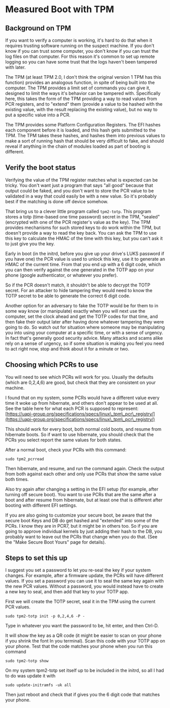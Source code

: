 # Measured Boot with TPM

## Background on TPM

If you want to verify a computer is working, it's hard to do that when it requires trusting software running on the suspect machine.  If you don't know if you can trust some computer, you don't know if you can trust the log files on that computer.  For this reason it's common to set up remote logging so you can have some trust that the logs haven't been tampered with later. &#x20;

The TPM (at least TPM 2.0, I don't think the original version 1 TPM has this function) provides an analogous function, in spite of being built into the computer.  The TPM provides a limit set of commands you can give it, designed to limit the ways it's behavior can be tampered with.  Specifically here, this takes the form of the TPM providing a way to read values from PCR registers, and to "extend" them (provide a value to be hashed with the existing value, with the result replacing the existing value), but no way to put a specific value into a PCR. &#x20;

The TPM provides some Platform Configuration Registers.  The EFI hashes each component before it is loaded, and this hash gets submitted to the TPM.  The TPM takes these hashes, and hashes them into previous values to make a sort of running hash that should be very difficult to fake, and should reveal if anything in the chain of modules loaded as part of booting is different. &#x20;

## Verify the boot status

Verifying the value of the TPM register matches what is expected can be tricky. You don't want just a program that says "all good" because that output could be faked, and you don't want to store the PCR value to be validated in a way that could easily be with a new value. So it's probably best if the matching is done off device somehow.

That bring us to a clever little program called `tpm2-totp`. This program stores a totp (time-based one time password) secret in the TPM, "sealed" (encrypted with one of the PCR register's value as the key). The TPM provides mechanisms for such stored keys to do work within the TPM, but doesn't provide a way to read the key back. You can ask the TPM to use this key to calculate the HMAC of the time with this key, but you can't ask it to just give you the key. &#x20;

Early in boot (in the initrd, before you give up your drive's LUKS password if you have one) the PCR value is used to unlock this key, use it to generate an HMAC of the current time.  From that you end up with a 6 digit code, which you can then verify against the one generated in the TOTP app on your phone (google authenticator, or whatever you prefer).&#x20;

So if the PCR doesn't match, it shouldn't be able to decrypt the TOTP secret. For an attacker to hide tampering they would need to know the TOTP secret to be able to generate the correct 6 digit code. &#x20;

Another option for an adversary to fake the TOTP would be for them to in some way know (or manipulate) exactly when you will next use the computer, set the clock ahead and get the TOTP codes for that time, and then fake their output later after having done whatever tampering they were going to do.  So watch out for situation where someone may be manipulating you into using your computer at a specific time, or with a sense of urgency.  In fact that's generally good security advice.  Many attacks and scams alike rely on a sense of urgency, so if some situation is making you feel you need to act right now, stop and think about it for a minute or two. &#x20;

## Choosing which PCRs to use

You will need to see which PCRs will work for you.  Usually the defaults (which are 0,2,4,6) are good, but check that they are consistent on your machine. &#x20;

I found that on my system, some PCRs would have a different value every time it woke up from hibernate, and others don't appear to be used at all.  See the table here for what each PCR is supposed to represent: [https://uapi-group.org/specifications/specs/linux\_tpm\_pcr\_registry/](https://uapi-group.org/specifications/specs/linux\_tpm\_pcr\_registry/)

This should work for every boot, both normal cold boots, and resume from hibernate boots.  So if want to use hibernate, you should check that the PCRs you select report the same values for both states. &#x20;

After a normal  boot, check your PCRs with this command:&#x20;

```
sudo tpm2_pcrread
```

Then hibernate, and resume, and run the command again.  Check the output from both against each other and only use PCRs that show the same value both times. &#x20;

Also try again after changing a setting in the EFI setup (for example, after turning off secure boot).  You want to use PCRs that are the same after a boot and after resume from hibernate, but at least one that is different after booting with different EFI settings. &#x20;

If you are also going to customize your secure boot, be aware that the secure boot Keys and DB do get hashed and "extended" into some of the PCRs.  I know they are in PCR7, but it might be in others too.  So if you are going to approve individual kernels by just adding their hash to the DB, you probably want to leave out the PCRs that change when you do that.  (See the "Make Secure Boot Yours" page for details). &#x20;

## Steps to set this up

I suggest you set a password to let you re-seal the key if your system changes.  For example, after a firmware update, the PCRs will have different values.  If you set a password you can use it to seal the same key again with the new PCR values.  Without a password, you would instead have to create a new key to seal, and then add that key to your TOTP app. &#x20;

First we will create the TOTP secret, seal it in the TPM using the current PCR values. &#x20;

```
sudo tpm2-totp init -p 0,2,4,6 -P -
```

Type in whatever you want the password to be, hit enter, and then Ctrl-D. &#x20;

It will show the key as a QR code (it might be easier to scan on your phone if you shrink the font In you terminal).  Scan this code with your TOTP app on your phone.  Test that the code matches your phone when you run this command

```
sudo tpm2-totp show
```

On my system tpm2-totp set itself up to be included in the initrd, so all I had to do was update it with&#x20;

```
sudo update-initramfs -uk all
```

Then just reboot and check that if gives you the 6 digit code that matches your phone. &#x20;
